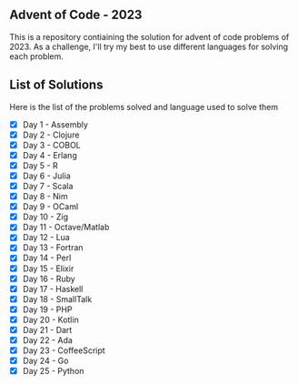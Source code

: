 ## Advent of Code - 2023

This is a repository contiaining the solution for advent of code problems of 2023. As a challenge, I'll try my best to use different languages for solving each problem.

## List of Solutions

Here is the list of the problems solved and language used to solve them

- [x] Day 1 - Assembly
- [x] Day 2 - Clojure
- [x] Day 3 - COBOL
- [x] Day 4 - Erlang
- [x] Day 5 - R
- [x] Day 6 - Julia
- [x] Day 7 - Scala
- [x] Day 8 - Nim
- [x] Day 9 - OCaml
- [x] Day 10 - Zig
- [x] Day 11 - Octave/Matlab
- [x] Day 12 - Lua
- [x] Day 13 - Fortran
- [x] Day 14 - Perl
- [x] Day 15 - Elixir
- [x] Day 16 - Ruby
- [x] Day 17 - Haskell
- [x] Day 18 - SmallTalk
- [x] Day 19 - PHP
- [x] Day 20 - Kotlin
- [x] Day 21 - Dart
- [x] Day 22 - Ada
- [x] Day 23 - CoffeeScript
- [x] Day 24 - Go
- [x] Day 25 - Python
